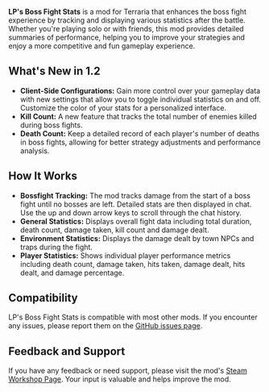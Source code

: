 **LP's Boss Fight Stats** is a mod for Terraria that enhances the boss fight experience by tracking and displaying various statistics after the battle. Whether you're playing solo or with friends, this mod provides detailed summaries of performance, helping you to improve your strategies and enjoy a more competitive and fun gameplay experience.

## What's New in 1.2
- **Client-Side Configurations:** Gain more control over your gameplay data with new settings that allow you to toggle individual statistics on and off. Customize the color of your stats for a personalized interface.
- **Kill Count:** A new feature that tracks the total number of enemies killed during boss fights.
- **Death Count:** Keep a detailed record of each player's number of deaths in boss fights, allowing for better strategy adjustments and performance analysis.

## How It Works
- **Bossfight Tracking:** The mod tracks damage from the start of a boss fight until no bosses are left. Detailed stats are then displayed in chat. Use the up and down arrow keys to scroll through the chat history.
- **General Statistics:** Displays overall fight data including total duration, death count, damage taken, kill count and damage dealt.
- **Environment Statistics:** Displays the damage dealt by town NPCs and traps during the fight.
- **Player Statistics:** Shows individual player performance metrics including death count, damage taken, hits taken, damage dealt, hits dealt, and damage percentage.

## Compatibility
LP's Boss Fight Stats is compatible with most other mods. If you encounter any issues, please report them on the [GitHub issues page](https://github.com/Andenis-Bu/LPBossFightStats/issues).

## Feedback and Support
If you have any feedback or need support, please visit the mod's [Steam Workshop Page](https://steamcommunity.com/sharedfiles/filedetails/?id=3295348980). Your input is valuable and helps improve the mod.
